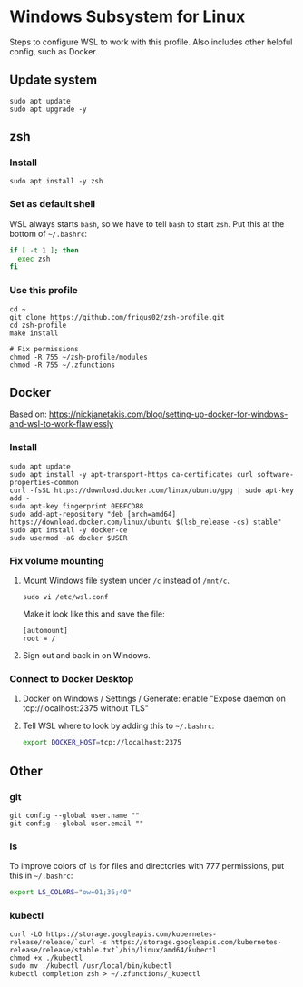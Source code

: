 # Windows Subsystem for Linux

Steps to configure WSL to work with this profile. Also includes other helpful config, such as Docker.

## Update system

```
sudo apt update
sudo apt upgrade -y
```

## zsh

### Install

```
sudo apt install -y zsh
```

### Set as default shell

WSL always starts `bash`, so we have to tell `bash` to start `zsh`. Put this at the bottom of `~/.bashrc`:

```sh
if [ -t 1 ]; then
  exec zsh
fi
```

### Use this profile

```
cd ~
git clone https://github.com/frigus02/zsh-profile.git
cd zsh-profile
make install

# Fix permissions
chmod -R 755 ~/zsh-profile/modules
chmod -R 755 ~/.zfunctions
```

## Docker

Based on: https://nickjanetakis.com/blog/setting-up-docker-for-windows-and-wsl-to-work-flawlessly

### Install

```
sudo apt update
sudo apt install -y apt-transport-https ca-certificates curl software-properties-common
curl -fsSL https://download.docker.com/linux/ubuntu/gpg | sudo apt-key add -
sudo apt-key fingerprint 0EBFCD88
sudo add-apt-repository "deb [arch=amd64] https://download.docker.com/linux/ubuntu $(lsb_release -cs) stable"
sudo apt install -y docker-ce
sudo usermod -aG docker $USER
```

### Fix volume mounting

1. Mount Windows file system under `/c` instead of `/mnt/c`.

   ```
   sudo vi /etc/wsl.conf
   ```

   Make it look like this and save the file:

   ```
   [automount]
   root = /
   ```

2. Sign out and back in on Windows.

### Connect to Docker Desktop

1. Docker on Windows / Settings / Generate: enable "Expose daemon on tcp://localhost:2375 without TLS"

2. Tell WSL where to look by adding this to `~/.bashrc`:

   ```sh
   export DOCKER_HOST=tcp://localhost:2375
   ```

## Other

### git

```
git config --global user.name ""
git config --global user.email ""
```

### ls

To improve colors of `ls` for files and directories with 777 permissions, put this in `~/.bashrc`:

```sh
export LS_COLORS="ow=01;36;40"
```

### kubectl

```
curl -LO https://storage.googleapis.com/kubernetes-release/release/`curl -s https://storage.googleapis.com/kubernetes-release/release/stable.txt`/bin/linux/amd64/kubectl
chmod +x ./kubectl
sudo mv ./kubectl /usr/local/bin/kubectl
kubectl completion zsh > ~/.zfunctions/_kubectl
```
